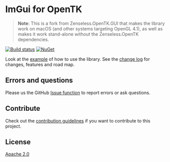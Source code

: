 # ImGui for OpenTK

> **Note**: This is a fork from Zenseless.OpenTK.GUI that makes the library work on macOS (and other systems targeting OpenGL 4.1), as well as makes it work stand-alone without the Zenseless.OpenTK dependencies.

[![Build status](https://ci.appveyor.com/api/projects/status/usuak3awe9kx495u?svg=true)](https://ci.appveyor.com/project/danielscherzer/zenseless-opentk-gui)
[![NuGet](https://img.shields.io/nuget/v/Zenseless.OpenTK.GUI.Patch.svg)](https://www.nuget.org/packages/Zenseless.OpenTK.GUI.Patched)

Look at the [example](https://github.com/danielscherzer/Zenseless.OpenTK.GUI/blob/master/Example/Program.cs) of how to use the library.
See the [change log](CHANGELOG.md) for changes, features and road map.

## Errors and questions
Please us the GitHub [Issue function](https://github.com/danielscherzer/Zenseless.OpenTK.GUI/issues/new) to report errors or ask questions.
## Contribute
Check out the [contribution guidelines](CONTRIBUTING.md) if you want to contribute to this project.

## License
[Apache 2.0](http://www.apache.org/licenses/LICENSE-2.0)
